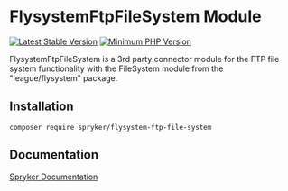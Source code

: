 # FlysystemFtpFileSystem Module
[![Latest Stable Version](https://poser.pugx.org/spryker/flysystem-ftp-file-system/v/stable.svg)](https://packagist.org/packages/spryker/flysystem-ftp-file-system)
[![Minimum PHP Version](https://img.shields.io/badge/php-%3E%3D%208.2-8892BF.svg)](https://php.net/)

FlysystemFtpFileSystem is a 3rd party connector module for the FTP file system functionality with the FileSystem module from the "league/flysystem" package.

## Installation

```
composer require spryker/flysystem-ftp-file-system
```

## Documentation

[Spryker Documentation](https://docs.spryker.com)
